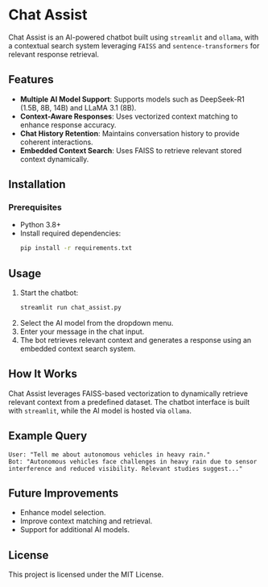 # Chat Assist

Chat Assist is an AI-powered chatbot built using `streamlit` and `ollama`, with a contextual search system leveraging `FAISS` and `sentence-transformers` for relevant response retrieval.

## Features

- **Multiple AI Model Support**: Supports models such as DeepSeek-R1 (1.5B, 8B, 14B) and LLaMA 3.1 (8B).
- **Context-Aware Responses**: Uses vectorized context matching to enhance response accuracy.
- **Chat History Retention**: Maintains conversation history to provide coherent interactions.
- **Embedded Context Search**: Uses FAISS to retrieve relevant stored context dynamically.

## Installation

### Prerequisites

- Python 3.8+
- Install required dependencies:
  ```sh
  pip install -r requirements.txt
  ```

## Usage

1. Start the chatbot:
   ```sh
   streamlit run chat_assist.py
   ```
2. Select the AI model from the dropdown menu.
3. Enter your message in the chat input.
4. The bot retrieves relevant context and generates a response using an embedded context search system.

## How It Works

Chat Assist leverages FAISS-based vectorization to dynamically retrieve relevant context from a predefined dataset. The chatbot interface is built with `streamlit`, while the AI model is hosted via `ollama`.

## Example Query

```
User: "Tell me about autonomous vehicles in heavy rain."
Bot: "Autonomous vehicles face challenges in heavy rain due to sensor interference and reduced visibility. Relevant studies suggest..."
```

## Future Improvements

- Enhance model selection.
- Improve context matching and retrieval.
- Support for additional AI models.

## License

This project is licensed under the MIT License.
